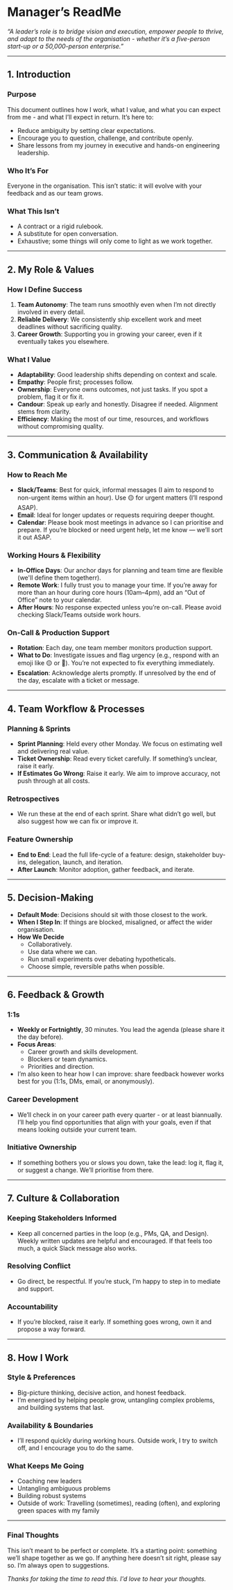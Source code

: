 # Manager’s ReadMe  
*“A leader’s role is to bridge vision and execution, empower people to thrive, and adapt to the needs of the organisation - whether it’s a five-person start-up or a 50,000-person enterprise.”*

---

## 1. Introduction  

### **Purpose**  
This document outlines how I work, what I value, and what you can expect from me - and what I’ll expect in return. It’s here to:  
- Reduce ambiguity by setting clear expectations.  
- Encourage you to question, challenge, and contribute openly.  
- Share lessons from my journey in executive and hands-on engineering leadership.  

### **Who It’s For**  
Everyone in the organisation. This isn’t static: it will evolve with your feedback and as our team grows.  

### **What This Isn’t**  
- A contract or a rigid rulebook.  
- A substitute for open conversation.  
- Exhaustive; some things will only come to light as we work together.  

---

## 2. My Role & Values  

### **How I Define Success**  
1. **Team Autonomy**: The team runs smoothly even when I’m not directly involved in every detail.  
2. **Reliable Delivery**: We consistently ship excellent work and meet deadlines without sacrificing quality.  
3. **Career Growth**: Supporting you in growing your career, even if it eventually takes you elsewhere.  

### **What I Value**  
- **Adaptability**: Good leadership shifts depending on context and scale.  
- **Empathy**: People first; processes follow.  
- **Ownership**: Everyone owns outcomes, not just tasks. If you spot a problem, flag it or fix it.  
- **Candour**: Speak up early and honestly. Disagree if needed. Alignment stems from clarity.  
- **Efficiency**: Making the most of our time, resources, and workflows without compromising quality.  

---

## 3. Communication & Availability  

### **How to Reach Me**  
- **Slack/Teams**: Best for quick, informal messages (I aim to respond to non-urgent items within an hour). Use 🟡 for urgent matters (I’ll respond ASAP).  
- **Email**: Ideal for longer updates or requests requiring deeper thought.  
- **Calendar**: Please book most meetings in advance so I can prioritise and prepare. If you’re blocked or need urgent help, let me know — we’ll sort it out ASAP.  

### **Working Hours & Flexibility**  
- **In-Office Days**: Our anchor days for planning and team time are flexible (we'll define them togetherr).  
- **Remote Work**: I fully trust you to manage your time. If you’re away for more than an hour during core hours (10am–4pm), add an “Out of Office” note to your calendar.  
- **After Hours**: No response expected unless you’re on-call. Please avoid checking Slack/Teams outside work hours.  

### **On-Call & Production Support**  
- **Rotation**: Each day, one team member monitors production support.  
- **What to Do**: Investigate issues and flag urgency (e.g., respond with an emoji like 🟡 or 🚨). You’re not expected to fix everything immediately.  
- **Escalation**: Acknowledge alerts promptly. If unresolved by the end of the day, escalate with a ticket or message.  

---

## 4. Team Workflow & Processes  

### **Planning & Sprints**  
- **Sprint Planning**: Held every other Monday. We focus on estimating well and delivering real value.  
- **Ticket Ownership**: Read every ticket carefully. If something’s unclear, raise it early.  
- **If Estimates Go Wrong**: Raise it early. We aim to improve accuracy, not push through at all costs.  

### **Retrospectives**  
- We run these at the end of each sprint. Share what didn’t go well, but also suggest how we can fix or improve it.  

### **Feature Ownership**  
- **End to End**: Lead the full life-cycle of a feature: design, stakeholder buy-ins, delegation, launch, and iteration.  
- **After Launch**: Monitor adoption, gather feedback, and iterate.  

---

## 5. Decision-Making  
- **Default Mode**: Decisions should sit with those closest to the work.  
- **When I Step In**: If things are blocked, misaligned, or affect the wider organisation.  
- **How We Decide**  
  - Collaboratively.  
  - Use data where we can.  
  - Run small experiments over debating hypotheticals.  
  - Choose simple, reversible paths when possible.  

---

## 6. Feedback & Growth  

### **1:1s**  
- **Weekly or Fortnightly**, 30 minutes. You lead the agenda (please share it the day before).  
- **Focus Areas**:  
  - Career growth and skills development.  
  - Blockers or team dynamics.  
  - Priorities and direction.  
- I’m also keen to hear how I can improve: share feedback however works best for you (1:1s, DMs, email, or anonymously).  

### **Career Development**  
- We’ll check in on your career path every quarter - or at least biannually. I’ll help you find opportunities that align with your goals, even if that means looking outside your current team.  

### **Initiative Ownership**  
- If something bothers you or slows you down, take the lead: log it, flag it, or suggest a change. We’ll prioritise from there.  

---

## 7. Culture & Collaboration  

### **Keeping Stakeholders Informed**  
- Keep all concerned parties in the loop (e.g., PMs, QA, and Design). Weekly written updates are helpful and encouraged. If that feels too much, a quick Slack message also works.  

### **Resolving Conflict**  
- Go direct, be respectful. If you’re stuck, I’m happy to step in to mediate and support.  

### **Accountability**  
- If you’re blocked, raise it early. If something goes wrong, own it and propose a way forward.  

---

## 8. How I Work  

### **Style & Preferences**  
- Big-picture thinking, decisive action, and honest feedback.  
- I’m energised by helping people grow, untangling complex problems, and building systems that last.  

### **Availability & Boundaries**  
- I’ll respond quickly during working hours. Outside work, I try to switch off, and I encourage you to do the same.  

### **What Keeps Me Going**  
- Coaching new leaders  
- Untangling ambiguous problems  
- Building robust systems  
- Outside of work: Travelling (sometimes), reading (often), and exploring green spaces with my family  

---

### **Final Thoughts**  
This isn’t meant to be perfect or complete. It’s a starting point: something we’ll shape together as we go. If anything here doesn’t sit right, please say so. I’m always open to suggestions.  

*Thanks for taking the time to read this. I'd love to hear your thoughts.*
